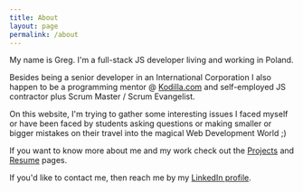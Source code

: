 ```yaml
---
title: About
layout: page
permalink: /about
---
```

My name is Greg. I'm a full-stack JS developer living and working in Poland.

Besides being a senior developer in an International Corporation I also happen to be a programming mentor @ [Kodilla.com](https://kodilla.com) and self-employed JS contractor plus  Scrum Master / Scrum Evangelist.

On this website, I'm trying to gather some interesting issues I faced myself or have been faced by students asking questions or making smaller or bigger mistakes on their travel into the magical Web Development World ;)

If you want to know more about me and my work check out the [Projects](/projects) and [Resume](/resume) pages.

If you'd like to contact me, then reach me by my [LinkedIn profile](https://pl.linkedin.com/in/grzegorz-twardowski-7b1082b2).
